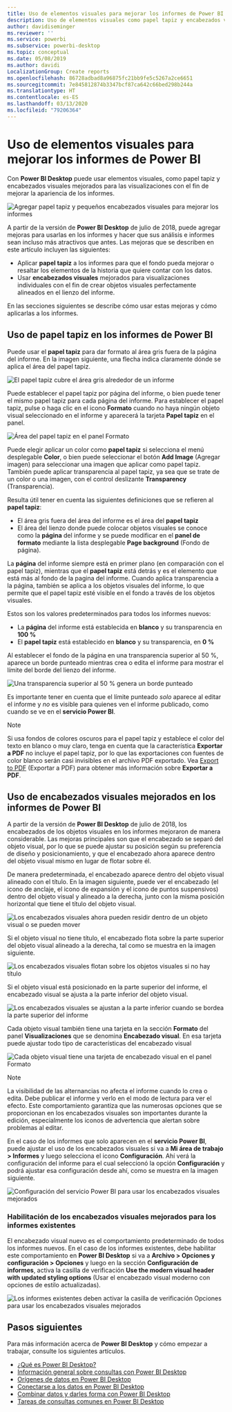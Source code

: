 ```yaml
---
title: Uso de elementos visuales para mejorar los informes de Power BI
description: Uso de elementos visuales como papel tapiz y encabezados visuales para mejorar los informes
author: davidiseminger
ms.reviewer: ''
ms.service: powerbi
ms.subservice: powerbi-desktop
ms.topic: conceptual
ms.date: 05/08/2019
ms.author: davidi
LocalizationGroup: Create reports
ms.openlocfilehash: 86728adbad8a96875fc21bb9fe5c5267a2ce6651
ms.sourcegitcommit: 7e845812874b3347bcf87ca642c66bed298b244a
ms.translationtype: HT
ms.contentlocale: es-ES
ms.lasthandoff: 03/13/2020
ms.locfileid: "79206364"
---
```

# <a name="use-visual-elements-to-enhance-power-bi-reports"></a>Uso de elementos visuales para mejorar los informes de Power BI

Con **Power BI Desktop** puede usar elementos visuales, como papel tapiz y encabezados visuales mejorados para las visualizaciones con el fin de mejorar la apariencia de los informes.

![Agregar papel tapiz y pequeños encabezados visuales para mejorar los informes](media/desktop-visual-elements-for-reports/visual-elements-for-reports_01.png)

A partir de la versión de **Power BI Desktop** de julio de 2018, puede agregar mejoras para usarlas en los informes y hacer que sus análisis e informes sean incluso más atractivos que antes. Las mejoras que se describen en este artículo incluyen las siguientes: 

* Aplicar **papel tapiz** a los informes para que el fondo pueda mejorar o resaltar los elementos de la historia que quiere contar con los datos.
* Usar **encabezados visuales** mejorados para visualizaciones individuales con el fin de crear objetos visuales perfectamente alineados en el lienzo del informe. 

En las secciones siguientes se describe cómo usar estas mejoras y cómo aplicarlas a los informes.

## <a name="using-wallpaper-in-power-bi-reports"></a>Uso de papel tapiz en los informes de Power BI

Puede usar el **papel tapiz** para dar formato al área gris fuera de la página del informe. En la imagen siguiente, una flecha indica claramente dónde se aplica el área del papel tapiz. 

![El papel tapiz cubre el área gris alrededor de un informe](media/desktop-visual-elements-for-reports/visual-elements-for-reports_02.png)

Puede establecer el papel tapiz por página del informe, o bien puede tener el mismo papel tapiz para cada página del informe. Para establecer el papel tapiz, pulse o haga clic en el icono **Formato** cuando no haya ningún objeto visual seleccionado en el informe y aparecerá la tarjeta **Papel tapiz** en el panel.

![Área del papel tapiz en el panel Formato](media/desktop-visual-elements-for-reports/visual-elements-for-reports_03.png)

Puede elegir aplicar un color como **papel tapiz** si selecciona el menú desplegable **Color**, o bien puede seleccionar el botón **Add Image** (Agregar imagen) para seleccionar una imagen que aplicar como papel tapiz. También puede aplicar transparencia al papel tapiz, ya sea que se trate de un color o una imagen, con el control deslizante **Transparency** (Transparencia).

Resulta útil tener en cuenta las siguientes definiciones que se refieren al **papel tapiz**:

* El área gris fuera del área del informe es el área del **papel tapiz**
* El área del lienzo donde puede colocar objetos visuales se conoce como la **página** del informe y se puede modificar en el **panel de formato** mediante la lista desplegable **Page background** (Fondo de página).

La **página** del informe siempre está en primer plano (en comparación con el papel tapiz), mientras que el **papel tapiz** está detrás y es el elemento que está más al fondo de la pagina del informe. Cuando aplica transparencia a la página, también se aplica a los objetos visuales del informe, lo que permite que el papel tapiz esté visible en el fondo a través de los objetos visuales.

Estos son los valores predeterminados para todos los informes nuevos:

* La **página** del informe está establecida en **blanco** y su transparencia en **100 %**
* El **papel tapiz** está establecido en **blanco** y su transparencia, en **0 %**

Al establecer el fondo de la página en una transparencia superior al 50 %, aparece un borde punteado mientras crea o edita el informe para mostrar el límite del borde del lienzo del informe. 

![Una transparencia superior al 50 % genera un borde punteado](media/desktop-visual-elements-for-reports/visual-elements-for-reports_04.png)

Es importante tener en cuenta que el límite punteado *solo* aparece al editar el informe y *no* es visible para quienes ven el informe publicado, como cuando se ve en el **servicio Power BI**.

> [!NOTE]
> Si usa fondos de colores oscuros para el papel tapiz y establece el color del texto en blanco o muy claro, tenga en cuenta que la característica **Exportar a PDF** no incluye el papel tapiz, por lo que las exportaciones con fuentes de color blanco serán casi invisibles en el archivo PDF exportado. Vea [Export to PDF](desktop-export-to-pdf.md) (Exportar a PDF) para obtener más información sobre **Exportar a PDF**.


## <a name="using-improved-visual-headers-in-power-bi-reports"></a>Uso de encabezados visuales mejorados en los informes de Power BI

A partir de la versión de **Power BI Desktop** de julio de 2018, los encabezados de los objetos visuales en los informes mejoraron de manera considerable. Las mejoras principales son que el encabezado se separó del objeto visual, por lo que se puede ajustar su posición según su preferencia de diseño y posicionamiento, y que el encabezado ahora aparece dentro del objeto visual mismo en lugar de flotar sobre él. 

De manera predeterminada, el encabezado aparece dentro del objeto visual alineado con el título. En la imagen siguiente, puede ver el encabezado (el icono de anclaje, el icono de expansión y el icono de puntos suspensivos) dentro del objeto visual y alineado a la derecha, junto con la misma posición horizontal que tiene el título del objeto visual.

![Los encabezados visuales ahora pueden residir dentro de un objeto visual o se pueden mover](media/desktop-visual-elements-for-reports/visual-elements-for-reports_05.png)

Si el objeto visual no tiene título, el encabezado flota sobre la parte superior del objeto visual alineado a la derecha, tal como se muestra en la imagen siguiente. 

![Los encabezados visuales flotan sobre los objetos visuales si no hay título](media/desktop-visual-elements-for-reports/visual-elements-for-reports_07.png)

Si el objeto visual está posicionado en la parte superior del informe, el encabezado visual se ajusta a la parte inferior del objeto visual. 

![Los encabezados visuales se ajustan a la parte inferior cuando se bordea la parte superior del informe](media/desktop-visual-elements-for-reports/visual-elements-for-reports_08.png)

Cada objeto visual también tiene una tarjeta en la sección **Formato** del panel **Visualizaciones** que se denomina **Encabezado visual**. En esa tarjeta puede ajustar todo tipo de características del encabezado visual

![Cada objeto visual tiene una tarjeta de encabezado visual en el panel Formato](media/desktop-visual-elements-for-reports/visual-elements-for-reports_09.png)

> [!NOTE]
> La visibilidad de las alternancias no afecta el informe cuando lo crea o edita. Debe publicar el informe y verlo en el modo de lectura para ver el efecto. Este comportamiento garantiza que las numerosas opciones que se proporcionan en los encabezados visuales son importantes durante la edición, especialmente los iconos de advertencia que alertan sobre problemas al editar.

En el caso de los informes que solo aparecen en el **servicio Power BI**, puede ajustar el uso de los encabezados visuales si va a **Mi área de trabajo > Informes** y luego selecciona el icono **Configuración**. Ahí verá la configuración del informe para el cual seleccionó la opción **Configuración** y podrá ajustar esa configuración desde ahí, como se muestra en la imagen siguiente.

![Configuración del servicio Power BI para usar los encabezados visuales mejorados](media/desktop-visual-elements-for-reports/visual-elements-for-reports_10.png)

### <a name="enabling-improved-visual-headers-for-existing-reports"></a>Habilitación de los encabezados visuales mejorados para los informes existentes

El encabezado visual nuevo es el comportamiento predeterminado de todos los informes nuevos. En el caso de los informes existentes, debe habilitar este comportamiento en **Power BI Desktop** si va a **Archivo > Opciones y configuración > Opciones** y luego en la sección **Configuración de informes**, activa la casilla de verificación **Use the modern visual header with updated styling options** (Usar el encabezado visual moderno con opciones de estilo actualizadas).

![Los informes existentes deben activar la casilla de verificación Opciones para usar los encabezados visuales mejorados](media/desktop-visual-elements-for-reports/visual-elements-for-reports_06.png)


## <a name="next-steps"></a>Pasos siguientes
Para más información acerca de **Power BI Desktop** y cómo empezar a trabajar, consulte los siguientes artículos.

* [¿Qué es Power BI Desktop?](desktop-what-is-desktop.md)
* [Información general sobre consultas con Power BI Desktop](desktop-query-overview.md)
* [Orígenes de datos en Power BI Desktop](desktop-data-sources.md)
* [Conectarse a los datos en Power BI Desktop](desktop-connect-to-data.md)
* [Combinar datos y darles forma con Power BI Desktop](desktop-shape-and-combine-data.md)
* [Tareas de consultas comunes en Power BI Desktop](desktop-common-query-tasks.md)   


